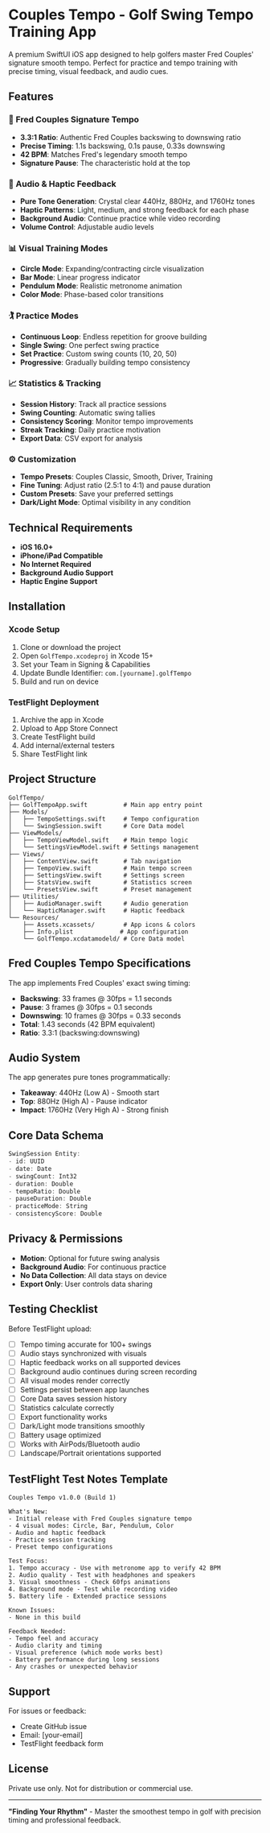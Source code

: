 # Couples Tempo - Golf Swing Tempo Training App

A premium SwiftUI iOS app designed to help golfers master Fred Couples' signature smooth tempo. Perfect for practice and tempo training with precise timing, visual feedback, and audio cues.

## Features

### 🎯 Fred Couples Signature Tempo
- **3.3:1 Ratio**: Authentic Fred Couples backswing to downswing ratio
- **Precise Timing**: 1.1s backswing, 0.1s pause, 0.33s downswing
- **42 BPM**: Matches Fred's legendary smooth tempo
- **Signature Pause**: The characteristic hold at the top

### 🎵 Audio & Haptic Feedback
- **Pure Tone Generation**: Crystal clear 440Hz, 880Hz, and 1760Hz tones
- **Haptic Patterns**: Light, medium, and strong feedback for each phase
- **Background Audio**: Continue practice while video recording
- **Volume Control**: Adjustable audio levels

### 📊 Visual Training Modes
- **Circle Mode**: Expanding/contracting circle visualization
- **Bar Mode**: Linear progress indicator
- **Pendulum Mode**: Realistic metronome animation
- **Color Mode**: Phase-based color transitions

### 🏌️ Practice Modes
- **Continuous Loop**: Endless repetition for groove building
- **Single Swing**: One perfect swing practice
- **Set Practice**: Custom swing counts (10, 20, 50)
- **Progressive**: Gradually building tempo consistency

### 📈 Statistics & Tracking
- **Session History**: Track all practice sessions
- **Swing Counting**: Automatic swing tallies
- **Consistency Scoring**: Monitor tempo improvements
- **Streak Tracking**: Daily practice motivation
- **Export Data**: CSV export for analysis

### ⚙️ Customization
- **Tempo Presets**: Couples Classic, Smooth, Driver, Training
- **Fine Tuning**: Adjust ratio (2.5:1 to 4:1) and pause duration
- **Custom Presets**: Save your preferred settings
- **Dark/Light Mode**: Optimal visibility in any condition

## Technical Requirements

- **iOS 16.0+**
- **iPhone/iPad Compatible**
- **No Internet Required**
- **Background Audio Support**
- **Haptic Engine Support**

## Installation

### Xcode Setup
1. Clone or download the project
2. Open `GolfTempo.xcodeproj` in Xcode 15+
3. Set your Team in Signing & Capabilities
4. Update Bundle Identifier: `com.[yourname].golfTempo`
5. Build and run on device

### TestFlight Deployment
1. Archive the app in Xcode
2. Upload to App Store Connect
3. Create TestFlight build
4. Add internal/external testers
5. Share TestFlight link

## Project Structure

```
GolfTempo/
├── GolfTempoApp.swift          # Main app entry point
├── Models/
│   ├── TempoSettings.swift     # Tempo configuration
│   └── SwingSession.swift      # Core Data model
├── ViewModels/
│   ├── TempoViewModel.swift    # Main tempo logic
│   └── SettingsViewModel.swift # Settings management
├── Views/
│   ├── ContentView.swift       # Tab navigation
│   ├── TempoView.swift         # Main tempo screen
│   ├── SettingsView.swift      # Settings screen
│   ├── StatsView.swift         # Statistics screen
│   └── PresetsView.swift       # Preset management
├── Utilities/
│   ├── AudioManager.swift      # Audio generation
│   └── HapticManager.swift     # Haptic feedback
└── Resources/
    ├── Assets.xcassets/        # App icons & colors
    ├── Info.plist             # App configuration
    └── GolfTempo.xcdatamodeld/ # Core Data model
```

## Fred Couples Tempo Specifications

The app implements Fred Couples' exact swing timing:

- **Backswing**: 33 frames @ 30fps = 1.1 seconds
- **Pause**: 3 frames @ 30fps = 0.1 seconds  
- **Downswing**: 10 frames @ 30fps = 0.33 seconds
- **Total**: 1.43 seconds (42 BPM equivalent)
- **Ratio**: 3.3:1 (backswing:downswing)

## Audio System

The app generates pure tones programmatically:

- **Takeaway**: 440Hz (Low A) - Smooth start
- **Top**: 880Hz (High A) - Pause indicator  
- **Impact**: 1760Hz (Very High A) - Strong finish

## Core Data Schema

```swift
SwingSession Entity:
- id: UUID
- date: Date
- swingCount: Int32
- duration: Double
- tempoRatio: Double
- pauseDuration: Double
- practiceMode: String
- consistencyScore: Double
```

## Privacy & Permissions

- **Motion**: Optional for future swing analysis
- **Background Audio**: For continuous practice
- **No Data Collection**: All data stays on device
- **Export Only**: User controls data sharing

## Testing Checklist

Before TestFlight upload:

- [ ] Tempo timing accurate for 100+ swings
- [ ] Audio stays synchronized with visuals
- [ ] Haptic feedback works on all supported devices
- [ ] Background audio continues during screen recording
- [ ] All visual modes render correctly
- [ ] Settings persist between app launches
- [ ] Core Data saves session history
- [ ] Statistics calculate correctly
- [ ] Export functionality works
- [ ] Dark/Light mode transitions smoothly
- [ ] Battery usage optimized
- [ ] Works with AirPods/Bluetooth audio
- [ ] Landscape/Portrait orientations supported

## TestFlight Test Notes Template

```
Couples Tempo v1.0.0 (Build 1)

What's New:
- Initial release with Fred Couples signature tempo
- 4 visual modes: Circle, Bar, Pendulum, Color
- Audio and haptic feedback
- Practice session tracking
- Preset tempo configurations

Test Focus:
1. Tempo accuracy - Use with metronome app to verify 42 BPM
2. Audio quality - Test with headphones and speakers
3. Visual smoothness - Check 60fps animations
4. Background mode - Test while recording video
5. Battery life - Extended practice sessions

Known Issues:
- None in this build

Feedback Needed:
- Tempo feel and accuracy
- Audio clarity and timing
- Visual preference (which mode works best)
- Battery performance during long sessions
- Any crashes or unexpected behavior
```

## Support

For issues or feedback:
- Create GitHub issue
- Email: [your-email]
- TestFlight feedback form

## License

Private use only. Not for distribution or commercial use.

---

**"Finding Your Rhythm"** - Master the smoothest tempo in golf with precision timing and professional feedback.